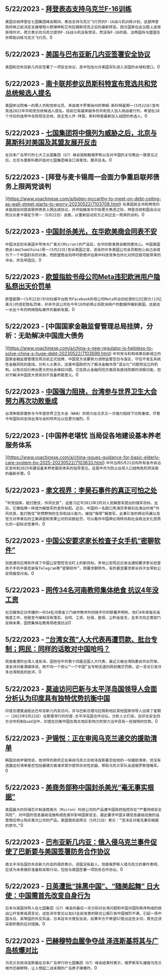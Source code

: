 
  ## 5/22/2023 - [拜登表态支持乌克兰F-16训练](https://www.voachinese.com/a/7104285.html)
 ```美国总统拜登在七国集团峰会期间，表态支持乌克兰飞行员的F-16战斗机训练计划，这是拜登政府继之前决定支援增程火箭弹种和艾布拉姆斯坦克之后的最新转变。西方国家在此议题上逐渐获得共识，荷兰表示向乌克兰提供F-16战斗机没有禁忌，而没有F-16的英、法两国将与盟国合作帮助训练乌克兰飞行员。```0
  ## 5/22/2023 - [美国与巴布亚新几内亚签署安全协议](https://www.voachinese.com/a/us-papua-new-guinea-sign-security-agreement-20230522/7104281.html)
 ```美国和巴布亚新几内亚签署了一项安全协议，其中包括允许美国军队进入该国的水域和港口。```0
  ## 5/22/2023 - [南卡联邦参议员斯科特宣布竞选共和党总统候选人提名](https://www.voachinese.com/a/south-carolina-sen-tim-scott-seeking-2024-us-republican-presidential-nomination-20230522/7104278.html)
 ```美国参议院唯一的黑人共和党参议员、来自南卡罗莱纳州的蒂姆·斯科特星期一(5月22日)宣布竞选2022年共和党总统候选人提名。目前已有越来越多的共和党人加入挑战者行列，希望在18个月后的选举中击败现任总统、民主党人乔·拜登。斯科特是最新加入战团的参选人。```0
  ## 5/22/2023 - [七国集团将中俄列为威胁之后，北京与莫斯科对美国及其盟友展开反击](https://www.voachinese.com/a/russia-and-china-hit-back-at-a-g7-that-saw-them-as-a-threat-20230522/7103704.html)
 ```在日本广岛举行的七大工业国集团（G7）峰会就制裁俄罗斯以及对中国的关切表达一致意见之后，北京与莫斯科都开始对七国集团峰会口诛笔伐，展开反击。```0
  ## 5/22/2023 - [拜登与麦卡锡周一会面力争重启联邦债务上限两党谈判

](https://www.voachinese.com/a/biden-mccarthy-to-meet-on-debt-ceiling-as-wall-street-starts-to-worry-20230522/7103708.html)
 ```在美国民主共和两党仍未能就如何提高联邦债务上限达成协议，并开始触发华尔街更大焦虑之际，拜登总统和国会众议院议长麦卡锡定于周一（5月22日）会面，以重新启动双方之间过去一周来的谈判。```0
  ## 5/22/2023 - [中国封杀美光，在华欧美商会同表不安](https://www.voachinese.com/a/following-china-s-micron-ban-foreign-companies-in-china-express-sense-of-unease-20230522/7103909.html)
 ```中国决定封杀美国半导体大厂美光(Micron)的产品后，在华的欧美商会都同表忧心。中国美国商会(AmChamChina)周一(5月22日)告诉美国之音，该会的许多美国公司会员都担心自己会成为下一个中国封杀的对象，而欧盟商会则呼吁欧商评估美中科技竞争白热化对供应链可能带来的冲击，并及早因应。```0
  ## 5/22/2023 - [欧盟指脸书母公司Meta违犯欧洲用户隐私祭出天价罚单 ](https://www.voachinese.com/a/facebook-parent-meta-hit-with-record-fine-for-transferring-european-user-data-to-us-20230522/7103640.html)
 ```欧盟星期一(5月22日)针对社媒平台脸书Facebook的母公司Meta开出创纪录的12亿欧元(13亿美元)的违犯隐私罚单，并命令该公司在今年10月前停止将欧洲用户的数据传输到美国。这是这一长达十年的网络隐私案件的最新发展。```0
  ## 5/22/2023 - [中国国家金融监督管理总局挂牌，分析：无助解决中国庞大债务



](https://www.voachinese.com/a/china-s-new-regulator-is-helpless-to-solve-china-s-huge-debt-20230522/7103699.html)
 ```中共党与机构改革后新成立的国家金融监督管理总局日前正式挂牌，中国官方说要努力消除监管空白与盲区，守住不发生系统性金融风险的底线。分析人士表示，这是中国政府为了解决金融市场“混业化”问题而设立的机构，以免日后衍伸出更大的社会维权问题。它在防止金融风险方面具有底线防御的消极功能，但对于解决中国庞大债务则不具备积极意义。```0
  ## 5/22/2023 - [中国强力阻挠，台湾参与世界卫生大会努力再次功败垂成](https://www.voachinese.com/a/taiwan-excluded-from-who-annual-assembly-following-chinese-opposition-20230522/7103639.html)
 ```台湾争取获邀参与今年度世界卫生大会（WHA）的努力在北京又一次强力阻挠下功败垂成，尽管今年国际间支持台湾与会的呼声比以往更为强烈。```0
  ## 5/22/2023 - [中国养老堪忧 当局促各地建设基本养老服务体系

](https://www.voachinese.com/a/china-issues-guidance-for-basic-elderly-care-system-by-2025-20230522/7103633.html)
 ```中共当局5月21日向所有省市自治区发布到2025年建设基本养老服务体系的指导意见。这是中共为防止出现人口结构危机而采取的最新步骤。```0
  ## 5/22/2023 - [聿文视界：李昊石事件的真正可怕之处](https://www.voachinese.com/a/deng-yuwen-on-chinese-stand-up-comedian-arrested-after-joke-about-army-20230522/7103586.html)
 ```“听党指挥，能打胜仗，作风优良”，这是习近平2013年3月对人民解放军提出的强军目标，此后，它像铭牌一样成为解放军的宣传标配。近日，中国的一名脱口秀演员李昊石在演出时用“作风优良，能打胜仗”称赞野狗的生存和战斗能力，被指“侮辱”解放军。此事引发的舆论风暴以及官方对李昊石的立案调查和笑果公司的巨额处罚，可以看作中国舆论场转向和社会政治文化恶质化的一起标志性事件。```0
  ## 5/22/2023 - [中国公安要求家长检查子女手机“密聊软件”](https://www.voachinese.com/a/china-encrypted-messaging-apps-crackdown-20230522/7103532.html)
 ```加密通讯应用软件成了中国公安管控言论盯上的新目标。多地公安局近日发出通知要求家长检查孩子手机中是否装有Telegram等“密聊软件”，除要求删除外，有的甚至要求家长将子女带到公安局接受问询。```0
  ## 5/22/2023 - [网传34名河南教师集体绝食 抗议4年没工资](https://www.voachinese.com/a/7103515.html)
 ```社交媒体近日传播的一份34名河南省三门峡市教师共同按手印的联署声明称，他们4年来每天高强度工作，但是至今编制没有落实，合同、工资、社保、医保、公积金皆无，且多次向主管部门反映未果，因而集体在教育局绝食抗议```0
  ## 5/22/2023 - [“台湾女孩”人大代表再遭罚款、批台专制；网民：同样的话敢对中国呛吗？](https://www.voachinese.com/a/taiwan-fines-china-npc-member-again-20230522/7103476.html)
 ```现居香港的台湾人凌友诗，因担任中共第十四届全国人大代表，最近又被台湾陆委会开出罚单。凌友诗对香港媒体说，绝不向一个拒认“一个中国”且专制无道的政权缴交罚款。这一言论引发许多台湾网民的批评。```0
  ## 5/22/2023 - [莫迪访问巴新与太平洋岛国领导人会面 分析认为印度具有独特优势抗衡中国](https://www.voachinese.com/a/india-pm-modi-visits-png-and-china-implication-20230522/7103491.html)
 ```印度总理莫迪抵达巴布亚新几内亚访问，并与巴新总理马拉佩和地区其他国家领导人出席了星期一（2023年5月22日）在那里举行的印度-太平洋岛国合作论坛。分析人士们说，在印太安全四方合作机制Quad当中，印度在抗衡中国在南太地区影响力的努力当中具有一些独特的优势。```0
  ## 5/22/2023 - [尹锡悦：正在审阅乌克兰递交的援助清单](https://www.voachinese.com/a/south-korea-ukraine-military-aid-20230522/7103462.html)
 ```韩国总统尹锡悦说，他领导的政府正在审阅乌克兰总统泽连斯基交给他的一份援助清单，但没有透露这份清单是否包括基辅方面请求首尔提供杀伤性武器，帮助乌克兰军队击退俄罗斯侵略军。```0
  ## 5/22/2023 - [美商务部称中国封杀美光“毫无事实根据”](https://www.voachinese.com/a/us-commerce-department-responds-to-china-ban-on-micro-20230522/7103445.html)
 ```美国最大的存储芯片制造商美光（Micron）科技公司的产品遭中国政府指控存在“严重网络安全风险”，对中国的信息基础设施构成危害并影响国家安全，据此要求中国关键信息基础设施的运营商应停止购买美光公司的产品。美国商务部周日（5月21日）表示：“坚决反对毫无事实根据的禁令。”```0
  ## 5/22/2023 - [巴布亚新几内亚：俄入侵乌克兰事件促使了巴新要与美国签署防务合作协议](https://www.voachinese.com/a/papua-new-guinea-cites-ukraine-conflict-as-needing-defence-pact-with-us-20230522/7103443.html)
 ```南太平洋岛国巴布亚新几内亚的政府表示，该国没有敌人，但是俄罗斯入侵乌克兰的事件表明，应该为未来做好准备和采取行动，包括与美国签署一项防务合作协议。```0
  ## 5/22/2023 - [日英遭批“抹黑中国”、“随美起舞” 日大使：中国需首先改变自身行为 ](https://www.voachinese.com/a/china-japan-uk-g7-20230522/7103412.html)
 ```日本与英国领导人在七国集团（G7）峰会的最后一天分别对台湾问题和中国对国际秩序构成的挑战公开发表高调言论，这些涉华意见以及G7此前发表的联合公报引发中国强烈不满，引起一场中国与日、英等国的外交风波。日本驻华大使反驳说，如果中方不希望G7提出这些关切，首先应该采取积极的应对措施。```0
  ## 5/22/2023 - [巴赫穆特血腥争夺战 泽连斯基将其与广岛核爆对比](https://www.voachinese.com/a/us-russia-ukraine-2nd-upd-20230521/7103400.html)
 ```乌克兰总统泽连斯基在日本广岛举行的七国集团（G7）峰会结束时表示，俄罗斯军队摧毁乌克兰城市巴赫穆特，让人想起二战末期的广岛原子弹爆炸。```0